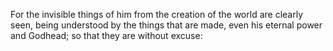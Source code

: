 For the invisible things of him from the creation of the world are clearly seen, being understood by the things that are made, even his eternal power and Godhead; so that they are without excuse:
